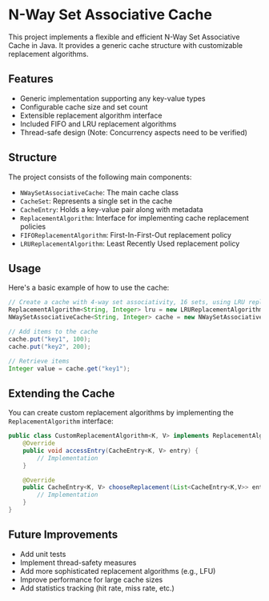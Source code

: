 # N-Way Set Associative Cache

This project implements a flexible and efficient N-Way Set Associative Cache in Java. It provides a generic cache structure with customizable replacement algorithms.

## Features

- Generic implementation supporting any key-value types
- Configurable cache size and set count
- Extensible replacement algorithm interface
- Included FIFO and LRU replacement algorithms
- Thread-safe design (Note: Concurrency aspects need to be verified)

## Structure

The project consists of the following main components:

- `NWaySetAssociativeCache`: The main cache class
- `CacheSet`: Represents a single set in the cache
- `CacheEntry`: Holds a key-value pair along with metadata
- `ReplacementAlgorithm`: Interface for implementing cache replacement policies
- `FIFOReplacementAlgorithm`: First-In-First-Out replacement policy
- `LRUReplacementAlgorithm`: Least Recently Used replacement policy

## Usage

Here's a basic example of how to use the cache:

```java
// Create a cache with 4-way set associativity, 16 sets, using LRU replacement
ReplacementAlgorithm<String, Integer> lru = new LRUReplacementAlgorithm<>();
NWaySetAssociativeCache<String, Integer> cache = new NWaySetAssociativeCache<>(4, 16, lru);

// Add items to the cache
cache.put("key1", 100);
cache.put("key2", 200);

// Retrieve items
Integer value = cache.get("key1");
```

## Extending the Cache

You can create custom replacement algorithms by implementing the `ReplacementAlgorithm` interface:

```java
public class CustomReplacementAlgorithm<K, V> implements ReplacementAlgorithm<K, V> {
    @Override
    public void accessEntry(CacheEntry<K, V> entry) {
        // Implementation
    }

    @Override
    public CacheEntry<K, V> chooseReplacement(List<CacheEntry<K,V>> entries) {
        // Implementation
    }
}
```

## Future Improvements

- Add unit tests
- Implement thread-safety measures
- Add more sophisticated replacement algorithms (e.g., LFU)
- Improve performance for large cache sizes
- Add statistics tracking (hit rate, miss rate, etc.)
